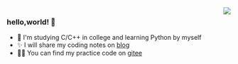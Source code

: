 <img align="right" src="https://github-readme-stats.vercel.app/api?username=Aewait&show_icons=true&icon_color=CE1D2D&text_color=718096&bg_color=ffffff&hide_title=true" />

### hello,world! 👋

* 🎑 I'm studying C/C++ in college and learning Python by myself
* ✨ I will share my coding notes on [blog](https://ewait.gitee.io/)
* 🐱‍🏍 You can find my practice code on [gitee](https://gitee.com/ewait)
